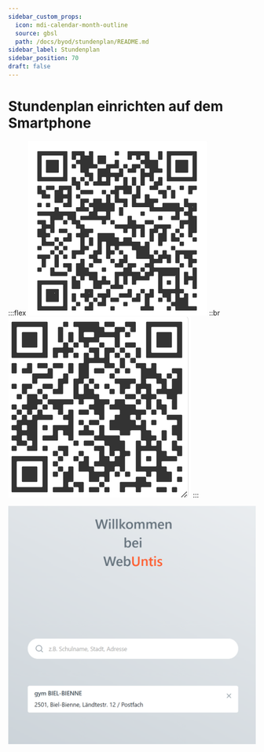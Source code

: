 ```yaml
---
sidebar_custom_props:
  icon: mdi-calendar-month-outline
  source: gbsl
  path: /docs/byod/stundenplan/README.md
sidebar_label: Stundenplan
sidebar_position: 70
draft: false
---
```


#  Stundenplan einrichten auf dem Smartphone




:::flex
![Für Android-Smartphones--width=305px--height=305px](./untisandroid.png)
::br
![Für iPhones--width=280p--height=280px](./untisios.png)
:::

![Schule hinzufügen, Schüler:innen verfügen über kein Login--width=500px](./webuntisgbsl.png)
